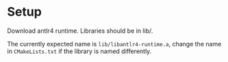 # Setup
Download antlr4 runtime. Libraries should be in lib/.

The currently expected name is `lib/libantlr4-runtime.a`, change the name in `CMakeLists.txt` if the library is named differently.
